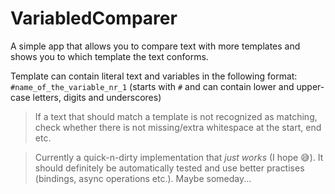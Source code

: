 # VariabledComparer

A simple app that allows you to compare text with more templates and shows you to which template the text conforms.

Template can contain literal text and variables in the following format: `#name_of_the_variable_nr_1` (starts with `#` and can contain lower and upper-case letters, digits and underscores)

> If a text that should match a template is not recognized as matching, check whether there is not missing/extra whitespace at the start, end etc.

> Currently a quick-n-dirty implementation that *just works* (I hope 😅). It should definitely be automatically tested and use better practises (bindings, async operations etc.). Maybe someday...